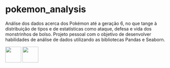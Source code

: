 # pokemon_analysis
 
Análise dos dados acerca dos Pokémon até a geração 6, no que tange à distribuição de tipos e de estatísticas como ataque, defesa e vida dos monstrinhos de bolso. Projeto pessoal com o objetivo de desenvolver habilidades de análise de dados utilizando as bibliotecas Pandas e Seaborn.

<img src="https://cdn.jsdelivr.net/gh/devicons/devicon/icons/python/python-original.svg" width="50" height="50"/> <img src="https://cdn.jsdelivr.net/gh/devicons/devicon/icons/pandas/pandas-original-wordmark.svg" width="50" height="50"/>
